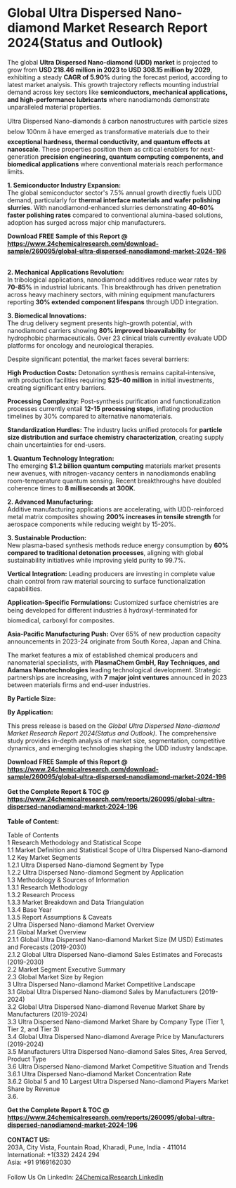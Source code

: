 <h1>Global Ultra Dispersed Nano-diamond Market Research Report 2024(Status and Outlook)</h1><p>The global <strong>Ultra Dispersed Nano-diamond (UDD) market</strong> is projected to grow from <strong>USD 218.46 million in 2023 to USD 308.15 million by 2029</strong>, exhibiting a steady <strong>CAGR of 5.90%</strong> during the forecast period, according to latest market analysis. This growth trajectory reflects mounting industrial demand across key sectors like <strong>semiconductors, mechanical applications, and high-performance lubricants</strong> where nanodiamonds demonstrate unparalleled material properties.</p><p>Ultra Dispersed Nano-diamonds â carbon nanostructures with particle sizes below 100nm â have emerged as transformative materials due to their <strong>exceptional hardness, thermal conductivity, and quantum effects at nanoscale</strong>. These properties position them as critical enablers for next-generation <strong>precision engineering, quantum computing components, and biomedical applications</strong> where conventional materials reach performance limits.</p><p><strong>1. Semiconductor Industry Expansion:</strong><br>
The global semiconductor sector's 7.5% annual growth directly fuels UDD demand, particularly for <strong>thermal interface materials and wafer polishing slurries</strong>. With nanodiamond-enhanced slurries demonstrating <strong>40-60% faster polishing rates</strong> compared to conventional alumina-based solutions, adoption has surged across major chip manufacturers.</p><div><b>Download FREE Sample of this Report @ 
            <a href="https://www.24chemicalresearch.com/download-sample/260095/global-ultra-dispersed-nanodiamond-market-2024-196">
            https://www.24chemicalresearch.com/download-sample/260095/global-ultra-dispersed-nanodiamond-market-2024-196</a></b></div><br><p><strong>2. Mechanical Applications Revolution:</strong><br>
In tribological applications, nanodiamond additives reduce wear rates by <strong>70-85%</strong> in industrial lubricants. This breakthrough has driven penetration across heavy machinery sectors, with mining equipment manufacturers reporting <strong>30% extended component lifespans</strong> through UDD integration.</p><p><strong>3. Biomedical Innovations:</strong><br>
The drug delivery segment presents high-growth potential, with nanodiamond carriers showing <strong>80% improved bioavailability</strong> for hydrophobic pharmaceuticals. Over 23 clinical trials currently evaluate UDD platforms for oncology and neurological therapies.</p><p>Despite significant potential, the market faces several barriers:</p><p><strong>High Production Costs:</strong> Detonation synthesis remains capital-intensive, with production facilities requiring <strong>$25-40 million</strong> in initial investments, creating significant entry barriers.</p><p><strong>Processing Complexity:</strong> Post-synthesis purification and functionalization processes currently entail <strong>12-15 processing steps</strong>, inflating production timelines by 30% compared to alternative nanomaterials.</p><p><strong>Standardization Hurdles:</strong> The industry lacks unified protocols for <strong>particle size distribution and surface chemistry characterization</strong>, creating supply chain uncertainties for end-users.</p><p><strong>1. Quantum Technology Integration:</strong><br>
The emerging <strong>$1.2 billion quantum computing</strong> materials market presents new avenues, with nitrogen-vacancy centers in nanodiamonds enabling room-temperature quantum sensing. Recent breakthroughs have doubled coherence times to <strong>8 milliseconds at 300K</strong>.</p><p><strong>2. Advanced Manufacturing:</strong><br>
Additive manufacturing applications are accelerating, with UDD-reinforced metal matrix composites showing <strong>200% increases in tensile strength</strong> for aerospace components while reducing weight by 15-20%.</p><p><strong>3. Sustainable Production:</strong><br>
New plasma-based synthesis methods reduce energy consumption by <strong>60% compared to traditional detonation processes</strong>, aligning with global sustainability initiatives while improving yield purity to 99.7%.</p><p><strong>Vertical Integration:</strong> Leading producers are investing in complete value chain control from raw material sourcing to surface functionalization capabilities.</p><p><strong>Application-Specific Formulations:</strong> Customized surface chemistries are being developed for different industries â hydroxyl-terminated for biomedical, carboxyl for composites.</p><p><strong>Asia-Pacific Manufacturing Push:</strong> Over 65% of new production capacity announcements in 2023-24 originate from South Korea, Japan and China.</p><p>The market features a mix of established chemical producers and nanomaterial specialists, with <strong>PlasmaChem GmbH, Ray Techniques, and Adamas Nanotechnologies</strong> leading technological development. Strategic partnerships are increasing, with <strong>7 major joint ventures</strong> announced in 2023 between materials firms and end-user industries.</p><p><strong>By Particle Size:</strong></p><p><strong>By Application:</strong></p><p>This press release is based on the <em>Global Ultra Dispersed Nano-diamond Market Research Report 2024(Status and Outlook)</em>. The comprehensive study provides in-depth analysis of market size, segmentation, competitive dynamics, and emerging technologies shaping the UDD industry landscape.</p><div><b>Download FREE Sample of this Report @ 
            <a href="https://www.24chemicalresearch.com/download-sample/260095/global-ultra-dispersed-nanodiamond-market-2024-196">
            https://www.24chemicalresearch.com/download-sample/260095/global-ultra-dispersed-nanodiamond-market-2024-196</a></b></div><br><div><b>Get the Complete Report & TOC @ 
            <a href="https://www.24chemicalresearch.com/reports/260095/global-ultra-dispersed-nanodiamond-market-2024-196">
            https://www.24chemicalresearch.com/reports/260095/global-ultra-dispersed-nanodiamond-market-2024-196</a></b></div><br>
            <b>Table of Content:</b><p>Table of Contents<br />
1 Research Methodology and Statistical Scope<br />
1.1 Market Definition and Statistical Scope of Ultra Dispersed Nano-diamond<br />
1.2 Key Market Segments<br />
1.2.1 Ultra Dispersed Nano-diamond Segment by Type<br />
1.2.2 Ultra Dispersed Nano-diamond Segment by Application<br />
1.3 Methodology & Sources of Information<br />
1.3.1 Research Methodology<br />
1.3.2 Research Process<br />
1.3.3 Market Breakdown and Data Triangulation<br />
1.3.4 Base Year<br />
1.3.5 Report Assumptions & Caveats<br />
2 Ultra Dispersed Nano-diamond Market Overview<br />
2.1 Global Market Overview<br />
2.1.1 Global Ultra Dispersed Nano-diamond Market Size (M USD) Estimates and Forecasts (2019-2030)<br />
2.1.2 Global Ultra Dispersed Nano-diamond Sales Estimates and Forecasts (2019-2030)<br />
2.2 Market Segment Executive Summary<br />
2.3 Global Market Size by Region<br />
3 Ultra Dispersed Nano-diamond Market Competitive Landscape<br />
3.1 Global Ultra Dispersed Nano-diamond Sales by Manufacturers (2019-2024)<br />
3.2 Global Ultra Dispersed Nano-diamond Revenue Market Share by Manufacturers (2019-2024)<br />
3.3 Ultra Dispersed Nano-diamond Market Share by Company Type (Tier 1, Tier 2, and Tier 3)<br />
3.4 Global Ultra Dispersed Nano-diamond Average Price by Manufacturers (2019-2024)<br />
3.5 Manufacturers Ultra Dispersed Nano-diamond Sales Sites, Area Served, Product Type<br />
3.6 Ultra Dispersed Nano-diamond Market Competitive Situation and Trends<br />
3.6.1 Ultra Dispersed Nano-diamond Market Concentration Rate<br />
3.6.2 Global 5 and 10 Largest Ultra Dispersed Nano-diamond Players Market Share by Revenue<br />
3.6.</p><div><b>Get the Complete Report & TOC @ 
            <a href="https://www.24chemicalresearch.com/reports/260095/global-ultra-dispersed-nanodiamond-market-2024-196">
            https://www.24chemicalresearch.com/reports/260095/global-ultra-dispersed-nanodiamond-market-2024-196</a></b></div><br><b>CONTACT US:</b><br>
            203A, City Vista, Fountain Road, Kharadi, Pune, India - 411014<br>
            International: +1(332) 2424 294<br>
            Asia: +91 9169162030 <br><br>
            Follow Us On LinkedIn: <a href="https://www.linkedin.com/company/24chemicalresearch/">24ChemicalResearch LinkedIn</a>